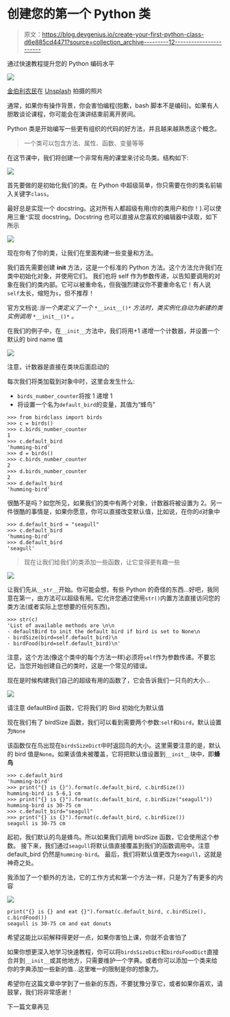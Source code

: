 # 创建您的第一个 Python 类

> 原文：<https://blog.devgenius.io/create-your-first-python-class-d6e885cd4471?source=collection_archive---------12----------------------->

通过快速教程提升您的 Python 编码水平

![](img/d3c322cf584709356aa43d83a580c6ea.png)

[金伯利农民](https://unsplash.com/@kimberlyfarmer?utm_source=medium&utm_medium=referral)在 [Unsplash](https://unsplash.com?utm_source=medium&utm_medium=referral) 拍摄的照片

通常，如果你有操作背景，你会害怕编程(抱歉，bash 脚本不是编码)。如果有人胆敢谈论课程，你可能会在演讲结束前离开房间。

Python 类是开始编写一些更有组织的代码的好方法，并且越来越熟悉这个概念。

> 一个类可以包含方法、属性、函数、变量等等

在这节课中，我们将创建一个非常有用的课堂来讨论鸟类。结构如下:

![](img/2a814ffe273df782f47cc34d9c54dce1.png)

首先要做的是初始化我们的类。在 Python 中超级简单，你只需要在你的类名前输入关键字`class`。

最好总是实现一个 docstring。这对所有人都超级有用(你的类用户和你！).可以使用三重`"`实现 docstring。Docstring 也可以直接从您喜欢的编辑器中读取，如下所示

![](img/09b5495a704bfca1ffb9547e17c02d15.png)

现在你有了你的类，让我们在里面构建一些变量和方法。

我们首先需要创建 __init__ 方法，这是一个标准的 Python 方法。这个方法允许我们在类中初始化对象，并使用它们。
我们也将 self 作为参数传递，以告知要调用的对象在我们的类内部。它可以被重命名，但我强烈建议你不要重命名它！有人说`self`太长，缩短为`s`，但不推荐！

官方文档说:*当一个类定义了一个* `*__init__()*` *方法时，类实例化自动为新建的类实例调用* `*__init__()*` *。*

在我们的例子中，在`__init__`方法中，我们将用+1 递增一个计数器，并设置一个默认的 bird name 值

![](img/f3a7429a6ee9dec3c8b384d9954878ac.png)

注意，计数器是直接在类块后面启动的

每次我们将类加载到对象中时，这里会发生什么:

*   `birds_number_counter`将按 1 递增 1
*   将设置一个名为`default_bird`的变量，其值为“蜂鸟”

```
>>> from birdclass import birds
>>> c = birds()
>>> c.birds_number_counter
1
>>> c.default_bird
'humming-bird'
>>> d = birds()
>>> c.birds_number_counter
2
>>> d.birds_number_counter
2
>>> d.default_bird
'humming-bird'
```

很酷不是吗？如您所见，如果我们的类中有两个对象，计数器将被设置为 2。另一件很酷的事情是，如果你愿意，你可以直接改变默认值，比如说，在你的`d`对象中

```
>>> d.default_bird = "seagull"
>>> c.default_bird
'humming-bird'
>>> d.default_bird
'seagull'
```

> 现在让我们给我们的类添加一些函数，让它变得更有趣一些

![](img/c59ae19a26d201ee42ba3e687e6a01cf.png)

让我们先从`__str__`开始。你可能会想，有些 Python 的奇怪的东西…好吧，我同意在第一，由方法可以超级有用。它允许您通过使用`str()`内置方法直接访问您的类方法(或者实际上您想要的任何东西)。

```
>>> str(c)
'List of available methods are \n\n        
- defaultBird to init the default bird if bird is set to None\n        - birdSize(bird=self.default_bird)\n        
- birdFood(bird=self.default_bird)\n'
```

注意，这个方法(像这个类中的每个方法一样)必须将`self`作为参数传递。不要忘记，当您开始创建自己的类时，这是一个常见的错误。

现在是时候构建我们自己的超级有用的函数了，它会告诉我们一只鸟的大小…

![](img/262452c6d1b46b565a7d5aa11419d85d.png)

请注意 defaultBird 函数，它将我们的 Bird 初始化为默认值

现在我们有了 birdSize 函数，我们可以看到需要两个参数:`self`和`bird`，默认设置为`None`

该函数仅在鸟出现在`birdsSizeDict`中时返回鸟的大小。这里需要注意的是，默认的 bird 值是`None`。如果该值未被覆盖，它将把默认值设置到`__init__`块中，即**蜂鸟**

```
>>> c.default_bird
'humming-bird'
>>> print("{} is {}").format(c.default_bird, c.birdSize())
humming-bird is 5-6,1 cm
>>> print("{} is {}").format(c.default_bird, c.birdSize("seagull"))
humming-bird is 30-75 cm
>>> c.default_bird="seagull"
>>> print("{} is {}").format(c.default_bird, c.birdSize())
seagull is 30-75 cm
```

起初，我们默认的鸟是蜂鸟。所以如果我们调用 birdSize 函数，它会使用这个参数。
接下来，我们通过`seagull`将默认值直接覆盖到我们的函数调用中。注意 default_bird 仍然是`humming-bird`。
最后，我们将默认值更改为`seagull`，这就是神奇之处。

我添加了一个额外的方法，它的工作方式和第一个方法一样，只是为了有更多的内容

![](img/194be0df74303931c57c5db41544b3c2.png)

```
print("{} is {} and eat {}").format(c.default_bird, c.birdSize(), c.birdFood())
seagull is 30-75 cm and eat donuts
```

希望这能比以前解释得更好一点，如果你害怕上课，你就不会害怕了

如果你想更深入地学习快速教程，你可以将`birdsSizeDict`和`birdsFoodDict`直接合并到`__init__`或其他地方，只需要维护一个字典。或者你可以添加一个类来给你的字典添加一些新的值…这里唯一的限制是你的想象力。

希望你在这篇文章中学到了一些新的东西，不要犹豫分享它，或者如果你喜欢，请鼓掌，我们将非常感谢！

下一篇文章再见